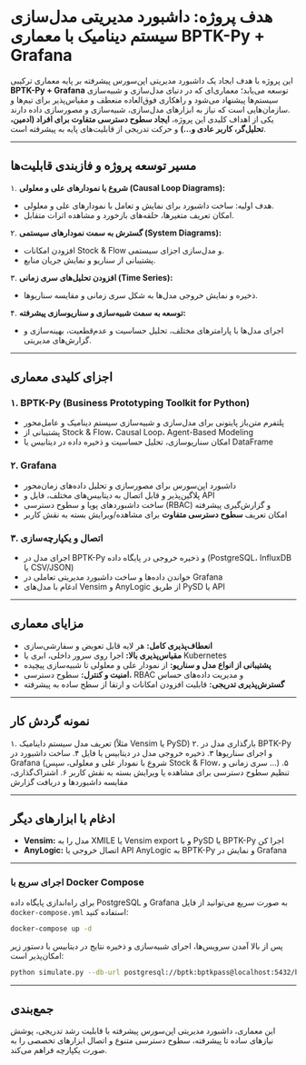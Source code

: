 # هدف پروژه: داشبورد مدیریتی مدل‌سازی سیستم دینامیک با معماری BPTK-Py + Grafana

این پروژه با هدف ایجاد یک داشبورد مدیریتی اپن‌سورس پیشرفته بر پایه معماری ترکیبی **BPTK-Py + Grafana** توسعه می‌یابد؛ معماری‌ای که در دنیای مدل‌سازی و شبیه‌سازی سیستم‌ها پیشنهاد می‌شود و راهکاری فوق‌العاده منعطف و مقیاس‌پذیر برای تیم‌ها و سازمان‌هایی است که نیاز به ابزارهای مدل‌سازی، شبیه‌سازی و مصورسازی داده دارند.  
یکی از اهداف کلیدی این پروژه، **ایجاد سطوح دسترسی متفاوت برای افراد (ادمین، تحلیل‌گر، کاربر عادی و...)** و حرکت تدریجی از قابلیت‌های پایه به پیشرفته است.

---

## مسیر توسعه پروژه و فازبندی قابلیت‌ها

۱. **شروع با نمودارهای علی و معلولی (Causal Loop Diagrams):**
   - هدف اولیه: ساخت داشبورد برای نمایش و تعامل با نمودارهای علی و معلولی.
   - امکان تعریف متغیرها، حلقه‌های بازخورد و مشاهده اثرات متقابل.

۲. **گسترش به سمت نمودارهای سیستمی (System Diagrams):**
   - افزودن امکانات Stock & Flow و مدل‌سازی اجزای سیستمی.
   - پشتیبانی از سناریو و نمایش جریان منابع.

۳. **افزودن تحلیل‌های سری زمانی (Time Series):**
   - ذخیره و نمایش خروجی مدل‌ها به شکل سری زمانی و مقایسه سناریوها.

۴. **توسعه به سمت شبیه‌سازی و سناریوسازی پیشرفته:**
   - اجرای مدل‌ها با پارامترهای مختلف، تحلیل حساسیت و عدم‌قطعیت، بهینه‌سازی و گزارش‌های مدیریتی.

---

## اجزای کلیدی معماری

### ۱. BPTK-Py (Business Prototyping Toolkit for Python)
- پلتفرم متن‌باز پایتونی برای مدل‌سازی و شبیه‌سازی سیستم دینامیک و عامل‌محور
- پشتیبانی از Stock & Flow، Causal Loop، Agent-Based Modeling
- امکان سناریوسازی، تحلیل حساسیت و ذخیره داده در دیتابیس یا DataFrame

### ۲. Grafana
- داشبورد اپن‌سورس برای مصورسازی و تحلیل داده‌های زمان‌محور
- پلاگین‌پذیر و قابل اتصال به دیتابیس‌های مختلف، فایل و API
- ساخت داشبوردهای پویا و سطوح دسترسی (RBAC) و گزارش‌گیری پیشرفته
- امکان تعریف **سطوح دسترسی متفاوت** برای مشاهده/ویرایش بسته به نقش کاربر

### ۳. اتصال و یکپارچه‌سازی
- اجرای مدل در BPTK-Py و ذخیره خروجی در پایگاه داده (PostgreSQL، InfluxDB یا CSV/JSON)
- خواندن داده‌ها و ساخت داشبورد مدیریتی تعاملی در Grafana
- ادغام با مدل‌های Vensim و AnyLogic از طریق PySD یا API

---

## مزایای معماری

- **انعطاف‌پذیری کامل:** هر لایه قابل تعویض و سفارشی‌سازی
- **مقیاس‌پذیری بالا:** اجرا روی سرور داخلی، ابری یا Kubernetes
- **پشتیبانی از انواع مدل و سناریو:** از نمودار علی و معلولی تا شبیه‌سازی پیچیده
- **امنیت و کنترل:** سطوح دسترسی، RBAC و مدیریت داده‌های حساس
- **گسترش‌پذیری تدریجی:** قابلیت افزودن امکانات و ارتقا از سطح ساده به پیشرفته

---

## نمونه گردش کار

۱. تعریف مدل سیستم داینامیک (مثلاً Vensim یا PySD)
۲. بارگذاری مدل در BPTK-Py و اجرای سناریوها
۳. ذخیره خروجی مدل در دیتابیس یا فایل
۴. ساخت داشبورد در Grafana (شروع با نمودار علی و معلولی، سپس Stock & Flow، سری زمانی و ...)
۵. تنظیم سطوح دسترسی برای مشاهده یا ویرایش بسته به نقش کاربر
۶. اشتراک‌گذاری، مقایسه داشبوردها و دریافت گزارش

---

## ادغام با ابزارهای دیگر

- **Vensim:** مدل را به XMILE یا Vensim export و با PySD یا BPTK-Py اجرا کن
- **AnyLogic:** اتصال خروجی یا API AnyLogic به BPTK-Py و نمایش در Grafana

---

### اجرای سریع با Docker Compose

برای راه‌اندازی پایگاه داده PostgreSQL و Grafana به صورت سریع می‌توانید از فایل `docker-compose.yml` استفاده کنید:

```bash
docker-compose up -d
```

پس از بالا آمدن سرویس‌ها، اجرای شبیه‌سازی و ذخیره نتایج در دیتابیس با دستور زیر امکان‌پذیر است:

```bash
python simulate.py --db-url postgresql://bptk:bptkpass@localhost:5432/bptkdb
```

---

## جمع‌بندی

این معماری، داشبورد مدیریتی اپن‌سورس پیشرفته با قابلیت رشد تدریجی، پوشش نیازهای ساده تا پیشرفته، سطوح دسترسی متنوع و اتصال ابزارهای تخصصی را به صورت یکپارچه فراهم می‌کند.
